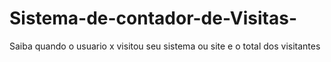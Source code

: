 # Sistema-de-contador-de-Visitas-
Saiba quando o usuario x visitou seu sistema ou site e o total dos visitantes
